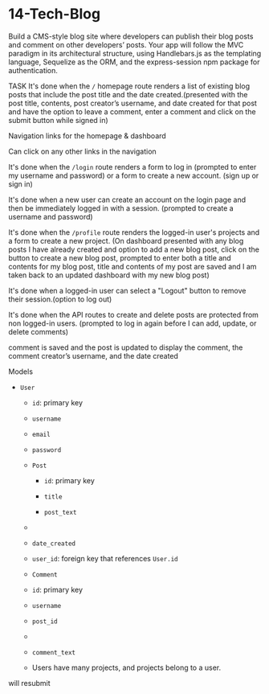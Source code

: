 # 14-Tech-Blog
Build a CMS-style blog site where developers can publish their blog posts and comment on other developers’ posts. Your app will follow the MVC paradigm in its architectural structure, using Handlebars.js as the templating language, Sequelize as the ORM, and the express-session npm package for authentication. 


TASK
It's done when the `/` homepage route renders a list of existing blog posts that include the post title and the date created.(presented with the post title, contents, post creator’s username, and date created for that post and have the option to leave a comment, enter a comment and click on the submit button while signed in)

Navigation links for the homepage & dashboard

Can click on any other links in the navigation

It's done when the `/login` route renders a form to log in (prompted to enter my username and password) or a form to create a new account. (sign up or sign in)

It's done when a new user can create an account on the login page and then be immediately logged in with a session. (prompted to create a username and password)

It's done when the `/profile` route renders the logged-in user's projects and a form to create a new project. (On dashboard presented with any blog posts I have already created and option to add a new blog post, click on the button to create a new blog post, prompted to enter both a title and contents for my blog post, title and contents of my post are saved and I am taken back to an updated dashboard with my new blog post)

It's done when a logged-in user can select a "Logout" button to remove their session.(option to log out)

It's done when the API routes to create and delete posts are protected from non logged-in users. (prompted to log in again before I can add, update, or delete comments)

comment is saved and the post is updated to display the comment, the comment creator’s username, and the date created

Models
* `User`

    * `id`: primary key

    * `username`

    * `email`

    * `password`

  
  * `Post`

    * `id`: primary key

    * `title`

    * `post_text`
  * 

    * `date_created`


    * `user_id`: foreign key that references `User.id`

    
    * `Comment`

    * `id`: primary key

    * `username`

    * `post_id`
    * 

    * `comment_text`



  * Users have many projects, and projects belong to a user.

will resubmit 

